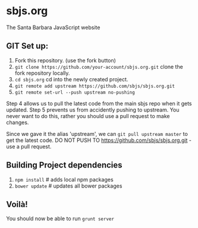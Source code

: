 sbjs.org
========

The Santa Barbara JavaScript website

GIT Set up:
--------------

1. Fork this repository. (use the fork button)
2. `git clone https://github.com/your-account/sbjs.org.git` clone the fork repository locally. 
3. `cd sbjs.org` cd into the newly created project.
4. `git remote add upstream https://github.com/sbjs/sbjs.org.git` 
5. `git remote set-url --push upstream no-pushing`

Step 4 allows us to pull the latest code from the main sbjs repo when it gets updated.
Step 5 prevents us from accidently pushing to upstream. You never want to do this, rather you
should use a pull request to make changes.

Since we gave it the alias 'upstream', we can `git pull upstream master` to get the latest code.
DO NOT PUSH TO https://github.com/sbjs/sbjs.org.git - use a pull request.



Building Project dependencies
-----------------------------

1. `npm install` # adds local npm packages
3. `bower update` # updates all bower packages

Voilà!
------
You should now be able to run `grunt server`
